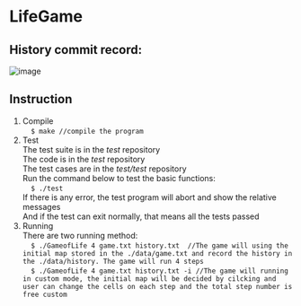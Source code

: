 # LifeGame  
## History commit record:  
![image](https://user-images.githubusercontent.com/93996508/169669951-e499e847-7a1e-4097-8e97-ad62c80c0271.png)  

## Instruction  
1. Compile  
`  
$ make //compile the program  
`  
2. Test  
The test suite is in the *test* repository  
The code is in the *test* repository  
The test cases are in the *test/test* repository  
Run the command below to test the basic functions:  
`  
$ ./test  
`  
If there is any error, the test program will abort and show the relative messages  
And if the test can exit normally, that means all the tests passed  
3. Running  
There are two running method:  
`  
$ ./GameofLife 4 game.txt history.txt  //The game will using the initial map stored in the ./data/game.txt and record the history in the ./data/history. The game will run 4 steps  
`  
`  
$ ./GameofLife 4 game.txt history.txt -i //The game will running in custom mode, the initial map will be decided by cilcking and user can change the cells on each step and the total step number is free custom    
`  
